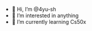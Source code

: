 - 👋 Hi, I’m @4yu-sh
- 👀 I’m interested in anything
- 🌱 I’m currently learning Cs50x

<!---
4yu-sh/4yu-sh is a ✨ special ✨ repository because its `README.md` (this file) appears on your GitHub profile.
You can click the Preview link to take a look at your changes.
--->
